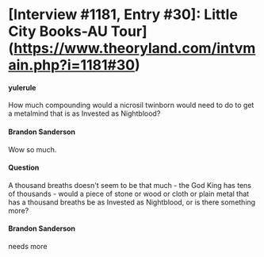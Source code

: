 # [Interview #1181, Entry #30]: Little City Books-AU Tour](https://www.theoryland.com/intvmain.php?i=1181#30)

#### yulerule

How much compounding would a nicrosil twinborn would need to do to get a metalmind that is as Invested as Nightblood?

#### Brandon Sanderson

Wow so much.

#### Question

A thousand breaths doesn't seem to be that much - the God King has tens of thousands - would a piece of stone or wood or cloth or plain metal that has a thousand breaths be as Invested as Nightblood, or is there something more?

#### Brandon Sanderson

needs more

